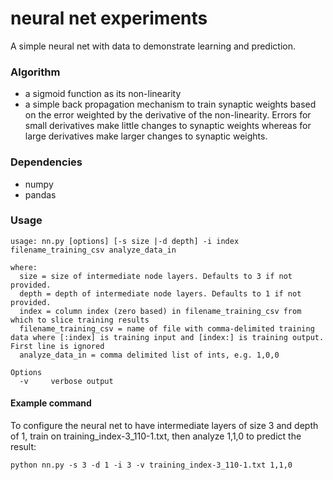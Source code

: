 # neural net experiments

A simple neural net with data to demonstrate learning and prediction.

### Algorithm

* a sigmoid function as its non-linearity
* a simple back propagation mechanism to train synaptic weights based on the error weighted by the derivative of the non-linearity. Errors for small derivatives make little changes to synaptic weights whereas for large derivatives make larger changes to synaptic weights.

### Dependencies

*  numpy
*  pandas

### Usage

```
usage: nn.py [options] [-s size |-d depth] -i index filename_training_csv analyze_data_in

where:
  size = size of intermediate node layers. Defaults to 3 if not provided.
  depth = depth of intermediate node layers. Defaults to 1 if not provided.
  index = column index (zero based) in filename_training_csv from which to slice training results
  filename_training_csv = name of file with comma-delimited training data where [:index] is training input and [index:] is training output. First line is ignored
  analyze_data_in = comma delimited list of ints, e.g. 1,0,0

Options
  -v     verbose output
```

#### Example command

To configure the neural net to have intermediate layers of size 3 and depth of 1, train on training_index-3_110-1.txt, then analyze 1,1,0 to predict the result:

    python nn.py -s 3 -d 1 -i 3 -v training_index-3_110-1.txt 1,1,0

